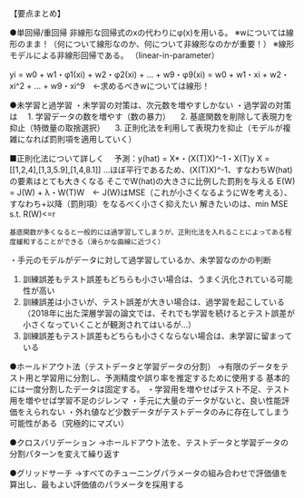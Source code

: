 【要点まとめ】

●単回帰/重回帰
非線形な回帰式のxの代わりにφ(x)を用いる。
※wについては線形のまま！（何について線形なのか、何について非線形なのかが重要！）
※線形モデルによる非線形回帰である。
（linear-in-parameter）

yi = w0 + w1・φ1(xi) + w2・φ2(xi) + ... + w9・φ9(xi)
   = w0 + w1・xi + w2・xi^2 + ... + w9・xi^9　←求めるべきwについては線形！


●未学習と過学習
・未学習の対策は、次元数を増やすしかない
・過学習の対策は
　1. 学習データの数を増やす（数の暴力）
　2. 基底関数を削除して表現力を抑止（特徴量の取捨選択）
　3. 正則化法を利用して表現力を抑止（モデルが複雑になれば罰則項を適用していく）

  ■正則化法について詳しく
  　予測：y(hat) = X*・(X(T)X)^-1・X(T)y
        X = [[1,2,4],[1,3,5.9],[1,4,8.1]] …ほぼ平行であるため、(X(T)X)^-1、すなわちW(hat)の要素はとても大きくなる
        そこでW(hat)の大きさに比例した罰則を与える
        E(W) = J(W) + λ・W(T)W　← J(W)はMSE（これが小さくなるようにWを考える）、すなわち+以降（罰則項）をなるべく小さく抑えたい
        解きたいのは、min MSE s.t. R(W)<=r

    基底関数が多くなると一般的には過学習してしまうが、正則化法を入れることによってある程度緩和することができる（滑らかな曲線に近づく）

・手元のモデルがデータに対して過学習しているか、未学習なのかの判断
  1. 訓練誤差もテスト誤差もどちらも小さい場合は、うまく汎化されている可能性が高い
  2. 訓練誤差は小さいが、テスト誤差が大きい場合は、過学習を起こしている
  （2018年に出た深層学習の論文では、それでも学習を続けるとテスト誤差が小さくなっていくことが観測されてはいるが…）
  3. 訓練誤差もテスト誤差もどちらも小さくならない場合は、未学習に留まっている

●ホールドアウト法（テストデータと学習データの分割）
→有限のデータをテスト用と学習用に分割し、予測精度や誤り率を推定するために使用する
  基本的には一度分割したデータは固定する。
  ・学習用を増やせばテスト不足、テスト用を増やせば学習不足のジレンマ
  ・手元に大量のデータがないと、良い性能評価をえられない
  ・外れ値など少数データがテストデータのみに存在してしまう可能性がある（究極的にマズい）

●クロスバリデーション
→ホールドアウト法を、テストデータと学習データの分割パターンを変えて繰り返す

●グリッドサーチ
→すべてのチューニングパラメータの組み合わせで評価値を算出し、最もよい評価値のパラメータを採用する